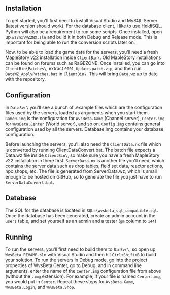 ## Installation
To get started, you'll first need to install Visual Studio and MySQL Server (latest version should work). For the database client, I like to use HeidiSQL. Python will also be a requirement to run some scripts. Once installed, open up `wz2nx\WZ2NX.sln` and build it in both Debug and Release mode. This is important for being able to run the conversion scripts later on.

Now, to be able to load the game data for the servers, you'll need a fresh MapleStory v22 installation inside `ClientBin\`. Old MapleStory installations can be found on forums such as RaGEZONE. Once installed, you can go into `ClientBin\Patches\`, extract `0001_Update.patch.zip`, and then run `DataWZ_ApplyPatches.bat` in `ClientBin\`. This will bring `Data.wz` up to date with the repository.

## Configuration
In `DataSvr\` you'll see a bunch of .example files which are the configuration files used by the servers, loaded as arguments when you start them. `Game0.img` is the configuration for `WvsBeta.Game` (Channel server), `Center.img` for `WvsBeta.Center` (World server), and so on. `Config.img` contains general configuration used by all the servers. Database.img contains your database configuration.

Before launching the servers, you'll also need the `ClientData.nx` file which is converted by running ClientDataConvert.bat. The batch file expects a Data.wz file inside `ClientBin\`, so make sure you have a fresh MapleStory v22 installation in there first. `ServerData.nx` is another file you'll need, which contains the server data such as drop tables, field set data, reactor actions, npc shops, etc. The file is generated from ServerData.wz, which is small enough to be hosted on GitHub, so to generate the file you just have to run `ServerDataConvert.bat`.

## Database
The SQL for the database is located in `SQLs\wvsbeta_sql_compatible.sql`. Once the database has been generated, create an admin account in the `users` table, and set yourself as an admin and a tester (`gm` column to `144`)

## Running
To run the servers, you'll first need to build them to `BinSvr\`, so open up `WvsBeta_REVAMP.sln` with Visual Studio and then hit `Ctrl+Shift+B` to build your solution. To run the servers in Debug mode, go into the project properties of WvsBeta.Center, go to Debug, and in command line arguments, enter the name of the `Center.img` configuration file from above (without the `.img` extension). For example, if your file is named `Center.img`, you would put in `Center`. Repeat these steps for `WvsBeta.Game`, `WvsBeta.Login`, and `WvsBeta.Shop`.
